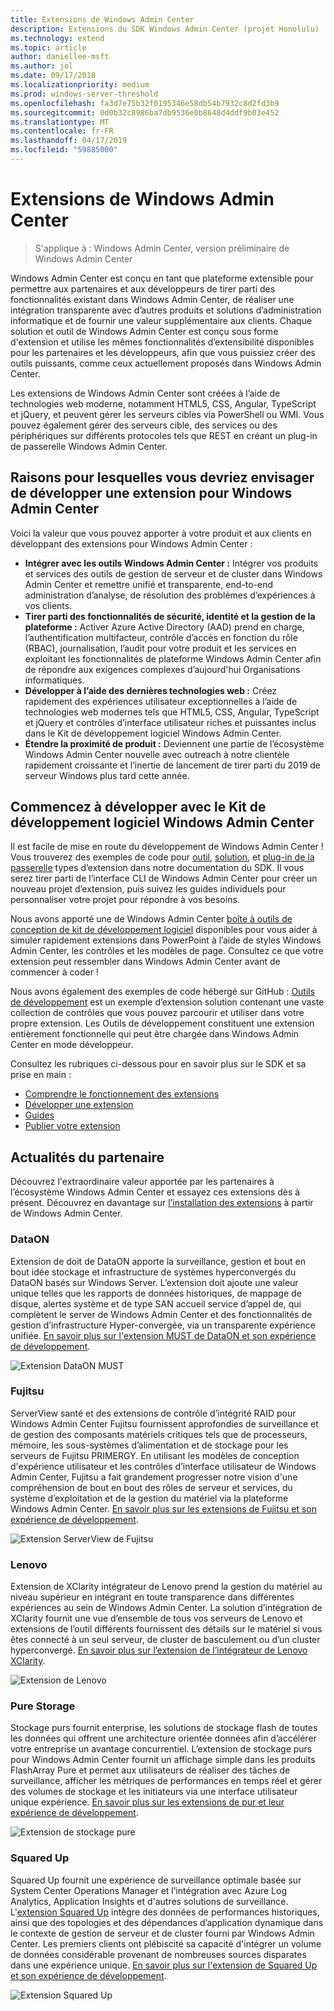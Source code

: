 ```yaml
---
title: Extensions de Windows Admin Center
description: Extensions du SDK Windows Admin Center (projet Honolulu)
ms.technology: extend
ms.topic: article
author: daniellee-msft
ms.author: jol
ms.date: 09/17/2018
ms.localizationpriority: medium
ms.prod: windows-server-threshold
ms.openlocfilehash: fa3d7e75b32f0195346e58db54b7932c8d2fd3b9
ms.sourcegitcommit: 0d0b32c8986ba7db9536e0b8648d4ddf9b03e452
ms.translationtype: MT
ms.contentlocale: fr-FR
ms.lasthandoff: 04/17/2019
ms.locfileid: "59885000"
---
```

# <a name="extensions-for-windows-admin-center"></a>Extensions de Windows Admin Center

>S'applique à : Windows Admin Center, version préliminaire de Windows Admin Center

Windows Admin Center est conçu en tant que plateforme extensible pour permettre aux partenaires et aux développeurs de tirer parti des fonctionnalités existant dans Windows Admin Center, de réaliser une intégration transparente avec d’autres produits et solutions d’administration informatique et de fournir une valeur supplémentaire aux clients. Chaque solution et outil de Windows Admin Center est conçu sous forme d'extension et utilise les mêmes fonctionnalités d’extensibilité disponibles pour les partenaires et les développeurs, afin que vous puissiez créer des outils puissants, comme ceux actuellement proposés dans Windows Admin Center.

Les extensions de Windows Admin Center sont créées à l’aide de technologies web moderne, notamment HTML5, CSS, Angular, TypeScript et jQuery, et peuvent gérer les serveurs cibles via PowerShell ou WMI. Vous pouvez également gérer des serveurs cible, des services ou des périphériques sur différents protocoles tels que REST en créant un plug-in de passerelle Windows Admin Center.

## <a name="why-you-should-consider-developing-an-extension-for-windows-admin-center"></a>Raisons pour lesquelles vous devriez envisager de développer une extension pour Windows Admin Center

Voici la valeur que vous pouvez apporter à votre produit et aux clients en développant des extensions pour Windows Admin Center :

- **Intégrer avec les outils Windows Admin Center :** Intégrer vos produits et services des outils de gestion de serveur et de cluster dans Windows Admin Center et remettre unifié et transparente, end-to-end administration d’analyse, de résolution des problèmes d’expériences à vos clients.
- **Tirer parti des fonctionnalités de sécurité, identité et la gestion de la plateforme :** Activer Azure Active Directory (AAD) prend en charge, l’authentification multifacteur, contrôle d’accès en fonction du rôle (RBAC), journalisation, l’audit pour votre produit et les services en exploitant les fonctionnalités de plateforme Windows Admin Center afin de répondre aux exigences complexes d’aujourd'hui Organisations informatiques.
- **Développer à l’aide des dernières technologies web :** Créez rapidement des expériences utilisateur exceptionnelles à l’aide de technologies web modernes tels que HTML5, CSS, Angular, TypeScript et jQuery et contrôles d’interface utilisateur riches et puissantes inclus dans le Kit de développement logiciel Windows Admin Center.
- **Étendre la proximité de produit :** Deviennent une partie de l’écosystème Windows Admin Center nouvelle avec outreach à notre clientèle rapidement croissante et l’inertie de lancement de tirer parti du 2019 de serveur Windows plus tard cette année.

## <a name="start-developing-with-the-windows-admin-center-sdk"></a>Commencez à développer avec le Kit de développement logiciel Windows Admin Center

Il est facile de mise en route du développement de Windows Admin Center !  Vous trouverez des exemples de code pour [outil](develop-tool.md), [solution](develop-solution.md), et [plug-in de la passerelle](develop-gateway-plugin.md) types d’extension dans notre documentation du SDK. Il vous serez tirer parti de l’interface CLI de Windows Admin Center pour créer un nouveau projet d’extension, puis suivez les guides individuels pour personnaliser votre projet pour répondre à vos besoins.

Nous avons apporté une de Windows Admin Center [boîte à outils de conception de kit de développement logiciel](https://github.com/Microsoft/windows-admin-center-sdk/blob/master/WindowsAdminCenterDesignToolkit.zip) disponibles pour vous aider à simuler rapidement extensions dans PowerPoint à l’aide de styles Windows Admin Center, les contrôles et les modèles de page. Consultez ce que votre extension peut ressembler dans Windows Admin Center avant de commencer à coder !

Nous avons également des exemples de code hébergé sur GitHub : [Outils de développement](https://aka.ms/wacsdk) est un exemple d’extension solution contenant une vaste collection de contrôles que vous pouvez parcourir et utiliser dans votre propre extension. Les Outils de développement constituent une extension entièrement fonctionnelle qui peut être chargée dans Windows Admin Center en mode développeur.

Consultez les rubriques ci-dessous pour en savoir plus sur le SDK et sa prise en main :

- [Comprendre le fonctionnement des extensions](understand-extensions.md)
- [Développer une extension](developing-extensions.md)
- [Guides](guides.md)
- [Publier votre extension](publish-extensions.md)

## <a name="partner-spotlight"></a>Actualités du partenaire

Découvrez l'extraordinaire valeur apportée par les partenaires à l’écosystème Windows Admin Center et essayez ces extensions dès à présent. Découvrez en davantage sur [l’installation des extensions](../configure/using-extensions.md) à partir de Windows Admin Center.

### <a name="dataon"></a>DataON

Extension de doit de DataON apporte la surveillance, gestion et bout en bout idée stockage et infrastructure de systèmes hyperconvergés du DataON basés sur Windows Server. L’extension doit ajoute une valeur unique telles que les rapports de données historiques, de mappage de disque, alertes système et de type SAN accueil service d’appel de, qui complètent le server de Windows Admin Center et des fonctionnalités de gestion d’infrastructure Hyper-convergée, via un transparente expérience unifiée. [En savoir plus sur l'extension MUST de DataON et son expérience de développement](case-studies/dataon.md).

![Extension DataON MUST](../media/extensibility-overview/dataon-must-extension.png)

### <a name="fujitsu"></a>Fujitsu

ServerView santé et des extensions de contrôle d’intégrité RAID pour Windows Admin Center Fujitsu fournissent approfondies de surveillance et de gestion des composants matériels critiques tels que de processeurs, mémoire, les sous-systèmes d’alimentation et de stockage pour les serveurs de Fujitsu PRIMERGY. En utilisant les modèles de conception d'expérience utilisateur et les contrôles d’interface utilisateur de Windows Admin Center, Fujitsu a fait grandement progresser notre vision d'une compréhension de bout en bout des rôles de serveur et services, du système d’exploitation et de la gestion du matériel via la plateforme Windows Admin Center. [En savoir plus sur les extensions de Fujitsu et son expérience de développement](case-studies/fujitsu.md).

![Extension ServerView de Fujitsu](../media/extensibility-overview/fujitsu-serverview-extension.png)

### <a name="lenovo"></a>Lenovo

Extension de XClarity intégrateur de Lenovo prend la gestion du matériel au niveau supérieur en intégrant en toute transparence dans différentes expériences au sein de Windows Admin Center. La solution d’intégration de XClarity fournit une vue d’ensemble de tous vos serveurs de Lenovo et extensions de l’outil différents fournissent des détails sur le matériel si vous êtes connecté à un seul serveur, de cluster de basculement ou d’un cluster hyperconvergé. [En savoir plus sur l’extension de l’intégrateur de Lenovo XClarity](case-studies/lenovo.md).

![Extension de Lenovo](../media/extensibility-overview/lenovo-extension.png)

### <a name="pure-storage"></a>Pure Storage

Stockage purs fournit enterprise, les solutions de stockage flash de toutes les données qui offrent une architecture orientée données afin d’accélérer votre entreprise un avantage concurrentiel. L’extension de stockage purs pour Windows Admin Center fournit un affichage simple dans les produits FlashArray Pure et permet aux utilisateurs de réaliser des tâches de surveillance, afficher les métriques de performances en temps réel et gérer des volumes de stockage et les initiateurs via une interface utilisateur unique expérience. [En savoir plus sur les extensions de pur et leur expérience de développement](case-studies/purestorage.md).

![Extension de stockage pure](../media/extensibility-overview/purestorage-extension.png)

### <a name="squared-up"></a>Squared Up

Squared Up fournit une expérience de surveillance optimale basée sur System Center Operations Manager et l’intégration avec Azure Log Analytics, Application Insights et d'autres solutions de surveillance. L'[extension Squared Up](https://squaredup.com/product/honolulu/windows-admin-center-extension/?utm_source=microsoft-docs&utm_medium=public-relations&utm_campaign=honolulu) intègre des données de performances historiques, ainsi que des topologies et des dépendances d’application dynamique dans le contexte de gestion de serveur et de cluster fourni par Windows Admin Center. Les premiers clients ont plébiscité sa capacité d'intégrer un volume de données considérable provenant de nombreuses sources disparates dans une expérience unique. [En savoir plus sur l'extension de Squared Up et son expérience de développement](case-studies/squared-up.md).

![Extension Squared Up](../media/extensibility-overview/squaredup-extension.png)